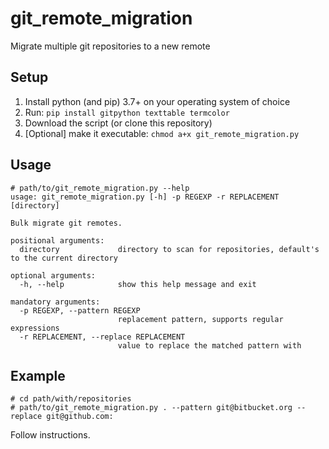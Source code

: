 # git_remote_migration
Migrate multiple git repositories to a new remote

## Setup
1. Install python (and pip) 3.7+ on your operating system of choice
2. Run: `pip install gitpython texttable termcolor`
3. Download the script (or clone this repository)
3. [Optional] make it executable: `chmod a+x git_remote_migration.py`

## Usage
```
# path/to/git_remote_migration.py --help
usage: git_remote_migration.py [-h] -p REGEXP -r REPLACEMENT [directory]

Bulk migrate git remotes.

positional arguments:
  directory             directory to scan for repositories, default's to the current directory

optional arguments:
  -h, --help            show this help message and exit

mandatory arguments:
  -p REGEXP, --pattern REGEXP
                        replacement pattern, supports regular expressions
  -r REPLACEMENT, --replace REPLACEMENT
                        value to replace the matched pattern with
```

## Example
```
# cd path/with/repositories
# path/to/git_remote_migration.py . --pattern git@bitbucket.org --replace git@github.com:
```

Follow instructions.